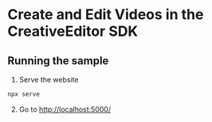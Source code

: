 # Create and Edit Videos in the CreativeEditor SDK


## Running the sample

1. Serve the website

```bash
npx serve
```

2. Go to [http://localhost:5000/](http://localhost:5000/)
